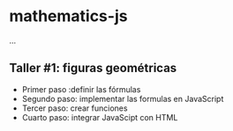 # mathematics-js

...

## Taller #1: figuras geométricas

- Primer paso :definir las fórmulas
- Segundo paso: implementar las formulas en JavaScript
- Tercer paso: crear funciones 
- Cuarto paso: integrar JavaScipt con HTML